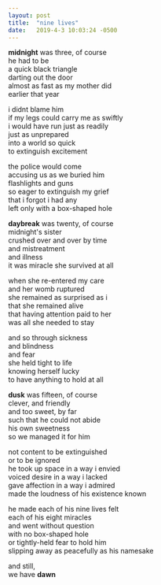 ```yaml
---
layout: post
title:  "nine lives"
date:   2019-4-3 10:03:24 -0500
---
```


**midnight** was three, of course<br/>
he had to be<br/>
a quick black triangle<br/>
darting out the door<br/>
almost as fast as my mother did<br/>
earlier that year<br/>

i didnt blame him<br/>
if my legs could carry me as swiftly<br/>
i would have run just as readily<br/>
just as unprepared<br/>
into a world so quick<br/>
to extinguish excitement<br/>

the police would come<br/>
accusing us as we buried him<br/>
flashlights and guns<br/>
so eager to extinguish my grief<br/>
that i forgot i had any<br/>
left only with a box-shaped hole<br/>

**daybreak** was twenty, of course<br/>
midnight's sister<br/>
crushed over and over by time<br/>
and mistreatment<br/>
and illness<br/>
it was miracle she survived at all<br/>

when she re-entered my care<br/>
and her womb ruptured<br/>
she remained as surprised as i<br/>
that she remained alive<br/>
that having attention paid to her<br/>
was all she needed to stay<br/>

and so through sickness<br/>
and blindness<br/>
and fear<br/>
she held tight to life<br/>
knowing herself lucky<br/>
to have anything to hold at all<br/>

**dusk** was fifteen, of course<br/>
clever, and friendly<br/>
and too sweet, by far<br/>
such that he could not abide<br/>
his own sweetness<br/>
so we managed it for him<br/>

not content to be extinguished<br/>
or to be ignored<br/>
he took up space in a way i envied<br/>
voiced desire in a way i lacked<br/>
gave affection in a way i admired<br/>
made the loudness of his existence known<br/>

he made each of his nine lives felt<br/>
each of his eight miracles<br/>
and went without question<br/>
with no box-shaped hole<br/>
or tightly-held fear to hold him<br/>
slipping away as peacefully as his namesake<br/>

and still,<br/>
we have **dawn**<br/>
